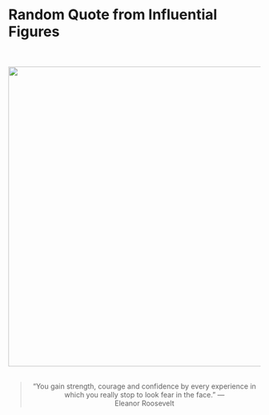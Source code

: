# Random Quote from Influential Figures

<div align="center">
  <br>
  <br>
  <a href="https://en.wikipedia.org/wiki/Eleanor_Roosevelt" title="Eleanor Roosevelt - Wikipedia"><img src="https://upload.wikimedia.org/wikipedia/commons/thumb/2/22/Eleanor_Roosevelt_portrait_1933.jpg/640px-Eleanor_Roosevelt_portrait_1933.jpg" width="600px"></a>
  <br>
  <br>
  <blockquote>&ldquo;You gain strength, courage and confidence by every experience in which you really stop to look fear in the face.&rdquo; &mdash; <footer>Eleanor Roosevelt</footer></blockquote>
</div>
  